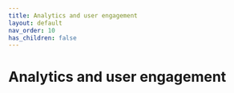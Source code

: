 ```yaml
---
title: Analytics and user engagement
layout: default
nav_order: 10
has_children: false
---
```


# Analytics and user engagement
